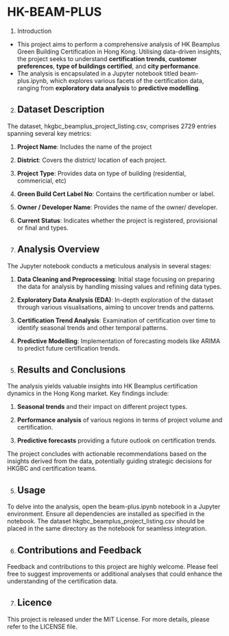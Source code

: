 # HK-BEAM-PLUS

1. Introduction

- This project aims to perform a comprehensive analysis of HK Beamplus Green Building Certification in Hong Kong. Utilising data-driven insights, the project seeks to understand **certification trends**, **customer preferences**, **type of buildings certified**, and **city performance**.
- The analysis is encapsulated in a Jupyter notebook titled beam-plus.ipynb, which explores various facets of the certification data, ranging from **exploratory data analysis** to **predictive modelling**.

2. ## Dataset Description
The dataset, hkgbc_beamplus_project_listing.csv, comprises 2729 entries spanning several key metrics:

1. **Project Name**: Includes the name of the project
2. **District**: Covers the district/ location of each project.
3. **Project Type**: Provides data on type of building (residential, commericial, etc)
4. **Green Build Cert Label No**: Contains the certification number or label.
5. **Owner / Developer Name**: Provides the name of the owner/ developer.
6. **Current Status**: Indicates whether the project is registered, provisional or final and types.


3. ## Analysis Overview
The Jupyter notebook conducts a meticulous analysis in several stages:

1. **Data Cleaning and Preprocessing**: Initial stage focusing on preparing the data for analysis by handling missing values and refining data types.

2. **Exploratory Data Analysis (EDA)**: In-depth exploration of the dataset through various visualisations, aiming to uncover trends and patterns.

3. **Certification Trend Analysis**: Examination of certification over time to identify seasonal trends and other temporal patterns.

4. **Predictive Modelling**: Implementation of forecasting models like ARIMA to predict future certification trends.


4. ## Results and Conclusions
The analysis yields valuable insights into HK Beamplus certification dynamics in the Hong Kong market. Key findings include:

1. **Seasonal trends** and their impact on different project types.

2. **Performance analysis** of various regions in terms of project volume and certification.

3. **Predictive forecasts** providing a future outlook on certification trends.

The project concludes with actionable recommendations based on the insights derived from the data, potentially guiding strategic decisions for HKGBC and certification teams.


5. ## Usage
To delve into the analysis, open the beam-plus.ipynb notebook in a Jupyter environment. Ensure all dependencies are installed as specified in the notebook. The dataset hkgbc_beamplus_project_listing.csv should be placed in the same directory as the notebook for seamless integration.


6. ## Contributions and Feedback
Feedback and contributions to this project are highly welcome. Please feel free to suggest improvements or additional analyses that could enhance the understanding of the certification data.

7. ## Licence
This project is released under the MIT License. For more details, please refer to the LICENSE file.

